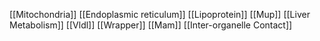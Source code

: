 [[Mitochondria]]
[[Endoplasmic reticulum]]
[[Lipoprotein]]
[[Mup]]
[[Liver Metabolism]]
[[Vldl]]
[[Wrapper]]
[[Mam]]
[[Inter-organelle Contact]]
